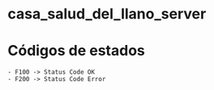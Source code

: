 # casa_salud_del_llano_server

# Códigos de estados

    - F100 -> Status Code OK
    - F200 -> Status Code Error